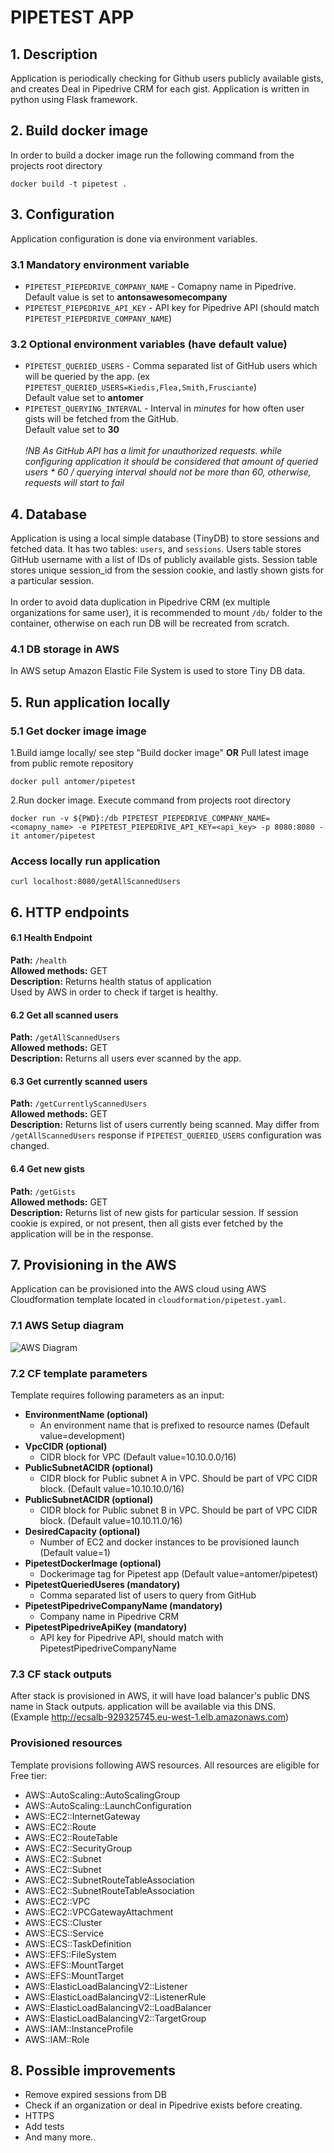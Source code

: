 # PIPETEST APP
## 1. Description 
Application is periodically checking for Github users publicly available gists, and creates Deal in Pipedrive CRM for each gist. Application is written in python using Flask framework.

## 2. Build docker image
In order to build a docker image run the following command from the projects root directory

    docker build -t pipetest .

## 3. Configuration
Application configuration is done via environment variables. 
### 3.1 Mandatory environment variable 
* `PIPETEST_PIEPEDRIVE_COMPANY_NAME` - Comapny name in Pipedrive. Default value is set to **antonsawesomecompany**
* `PIPETEST_PIEPEDRIVE_API_KEY` - API key for Pipedrive API (should match `PIPETEST_PIEPEDRIVE_COMPANY_NAME`) 

### 3.2 Optional environment variables (have default value)
* `PIPETEST_QUERIED_USERS` - Comma separated list of GitHub users which will be queried by the app. (ex `PIPETEST_QUERIED_USERS=Kiedis,Flea,Smith,Frusciante`) <br>Default value set to **antomer**
* `PIPETEST_QUERYING_INTERVAL` - Interval in *minutes* for how often user gists will be fetched from the GitHub. <br>Default value set to **30**
<em><br><br>!NB As GitHub API has a limit for unauthorized requests. while configuring application it should be considered that amount of queried users * 60 / querying interval should not be more than 60, otherwise, requests will start to fail </em>

## 4. Database
Application is using a local simple database (TinyDB) to store sessions and fetched data. It has two tables: `users`, and `sessions`. Users table stores GitHub username with a list of IDs of publicly available gists. Session table stores unique session_id from the session cookie, and lastly shown gists for a particular session.
<br><br> 
In order to avoid data duplication in Pipedrive CRM (ex multiple organizations for same user), it is recommended to mount `/db/` folder to the container, otherwise on each run DB will be recreated from scratch.

### 4.1 DB storage in AWS
In AWS setup Amazon Elastic File System is used to store Tiny DB data.

## 5. Run application locally
### 5.1 Get docker image image
1.Build iamge locally/ see step "Build docker image" **OR** Pull latest image from public remote repository 
   
    docker pull antomer/pipetest   
2.Run docker image. Execute command from projects root directory 

    docker run -v ${PWD}:/db PIPETEST_PIEPEDRIVE_COMPANY_NAME=<comapny_name> -e PIPETEST_PIEPEDRIVE_API_KEY=<api_key> -p 8080:8080 -it antomer/pipetest

### Access locally run application
    
    curl localhost:8080/getAllScannedUsers
    
## 6. HTTP endpoints
#### 6.1 Health Endpoint
**Path:** `/health`<br>
**Allowed methods:** GET<br>
**Description:** Returns health status of application<br>Used by AWS in order to check if target is healthy.

#### 6.2 Get all scanned users
**Path:** `/getAllScannedUsers`<br>
**Allowed methods:** GET<br>
**Description:** Returns all users ever scanned by the app.<br>

#### 6.3 Get currently scanned users
**Path:** `/getCurrentlyScannedUsers`<br>
**Allowed methods:** GET<br>
**Description:** Returns list of users currently being scanned. May differ from `/getAllScannedUsers` response if `PIPETEST_QUERIED_USERS` configuration was changed.<br>

#### 6.4 Get new gists
**Path:** `/getGists`<br>
**Allowed methods:** GET<br>
**Description:** Returns list of new gists for particular session. If session cookie is expired, or not present, then all gists ever fetched by the application will be in the response.<br>

## 7. Provisioning in the AWS
Application can be provisioned into the AWS cloud using AWS Cloudformation template located in `cloudformation/pipetest.yaml`. <br>

### 7.1 AWS Setup diagram
![AWS Diagram](AWS_diagram.png)

### 7.2 CF template parameters
Template requires following parameters as an input:
 * **EnvironmentName (optional)**
    * An environment name that is prefixed to resource names (Default value=development)
 * **VpcCIDR (optional)**
    * CIDR block for VPC (Default value=10.10.0.0/16)
 * **PublicSubnetACIDR (optional)**
    * CIDR block for Public subnet A in VPC. Should be part of VPC CIDR block. (Default value=10.10.10.0/16)
 * **PublicSubnetACIDR (optional)**
    * CIDR block for Public subnet B in VPC. Should be part of VPC CIDR block. (Default value=10.10.11.0/16)
 * **DesiredCapacity (optional)**
    * Number of EC2 and docker instances to be provisioned launch (Default value=1)
 * **PipetestDockerImage (optional)**
    * Dockerimage tag for Pipetest app (Default value=antomer/pipetest)
 * **PipetestQueriedUseres (mandatory)**
    * Comma separated list of users to query from GitHub
 * **PipetestPipedriveCompanyName (mandatory)**
    * Company name in Pipedrive CRM
 * **PipetestPipedriveApiKey (mandatory)**
    * API key for Pipedrive API, should match with PipetestPipedriveCompanyName
    
### 7.3 CF stack outputs
After stack is provisioned in AWS, it will have load balancer's public DNS name in Stack outputs. application will be available via this DNS.<br>
(Example http://ecsalb-929325745.eu-west-1.elb.amazonaws.com)

### Provisioned resources
Template provisions following AWS resources. All resources are eligible for Free tier:
 * AWS::AutoScaling::AutoScalingGroup
 * AWS::AutoScaling::LaunchConfiguration
 * AWS::EC2::InternetGateway
 * AWS::EC2::Route
 * AWS::EC2::RouteTable
 * AWS::EC2::SecurityGroup
 * AWS::EC2::Subnet
 * AWS::EC2::Subnet
 * AWS::EC2::SubnetRouteTableAssociation
 * AWS::EC2::SubnetRouteTableAssociation
 * AWS::EC2::VPC
 * AWS::EC2::VPCGatewayAttachment
 * AWS::ECS::Cluster
 * AWS::ECS::Service
 * AWS::ECS::TaskDefinition
 * AWS::EFS::FileSystem
 * AWS::EFS::MountTarget
 * AWS::EFS::MountTarget
 * AWS::ElasticLoadBalancingV2::Listener
 * AWS::ElasticLoadBalancingV2::ListenerRule
 * AWS::ElasticLoadBalancingV2::LoadBalancer
 * AWS::ElasticLoadBalancingV2::TargetGroup
 * AWS::IAM::InstanceProfile
 * AWS::IAM::Role

## 8. Possible improvements
* Remove expired sessions from DB
* Check if an organization or deal in Pipedrive exists before creating.
* HTTPS
* Add tests
* And many more..